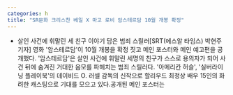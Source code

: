 ```yaml
---
categories: h
title: "SR문화 크리스찬 베일 X 마고 로비 암스테르담 10월 개봉 확정"
---
```

- 살인 사건에 휘말린 세 친구 이야기 담은 범죄 스릴러[SRT(에스알 타임스) 박현주 기자] 영화 &#39;암스테르담&#39;이 10월 개봉을 확정 짓고 메인 포스터와 메인 예고편을 공개했다. &#39;암스테르담&#39;은 살인 사건에 휘말린 세명의 친구가 스스로 용의자가 되어 사건 뒤에 숨겨진 거대한 음모를 파헤치는 범죄 스릴러다. &#39;아메리칸 허슬&#39;, &#39;실버라이닝 플레이북&#39;의 데이비드 O. 러셀 감독의 신작으로 할리우드 최정상 배우 15인의 화려한 캐스팅으로 기대를 모으고 있다.공개된 메인 포스터는